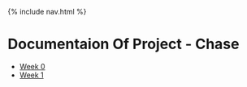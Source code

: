 {% include nav.html %}

# Documentaion Of Project  - Chase

- [Week 0](DOP/Week0)
- [Week 1](DOP/Week1)
